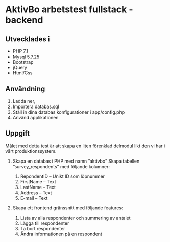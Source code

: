 # AktivBo arbetstest fullstack - backend

## Utvecklades i
- PHP 7.1
- Mysql 5.7.25
- Bootstrap
- jQuery
- Html/Css


## Användning
1. Ladda ner,
2. Importera databas.sql
3. Ställ in dina databas konfigurationer i app/config.php
4. Använd applikationen


## Uppgift
Målet med detta test är att skapa en liten förenklad delmodul likt den vi har i vårt produktionssystem.
1. Skapa en databas i PHP med namn ”aktivbo”
Skapa tabellen ”survey_respondents” med följande kolumner:
	1. RepondentID – Unikt ID som löpnummer
	2. FirstName – Text
	3. LastName – Text
	4. Address – Text
	5. E-mail – Text

2. Skapa ett frontend gränssnitt med följande features:
	1. Lista av alla respondenter och summering av antalet
	2. Lägga till respondenter
	3. Ta bort respondenter
	4. Ändra informationen på en respondent